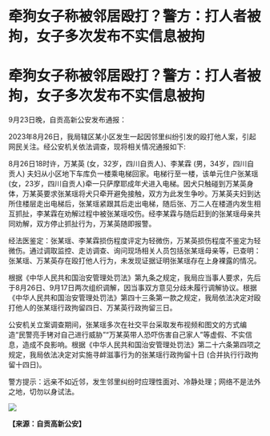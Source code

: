# 牵狗女子称被邻居殴打？警方：打人者被拘，女子多次发布不实信息被拘

# 牵狗女子称被邻居殴打？警方：打人者被拘，女子多次发布不实信息被拘

9月23日晚，自贡高新公安发布通报：

2023年8月26日，我局辖区某小区发生一起因邻里纠纷引发的殴打他人案，引起网民关注。经公安机关依法调查，现将相关情况通报如下:

8月26日18时许，万某英 (女，32岁，四川自贡人)、李某霖 (男，34岁，四川自贡人)
夫妇从小区地下车库负一楼乘电梯回家。电梯行至一楼，该单元住户张某瑶
(女，23岁，四川自贡人)牵一只萨摩耶成年犬进入电梯。因犬只触碰到万某英身体，万某英要求张某瑶将犬只牵开避免接触，双方为此发生争吵。万某英夫妇到达所住楼层走出电梯后，张某瑶紧跟其后走出电梯，随后张、万二人在楼道内发生相互抓扯，李某霖在劝解过程中被张某瑶咬伤。经李某霖与随后赶到的张某瑶母亲共同劝解，双方停止抓扯行为，万某英随即报警。

经法医鉴定：张某瑶、李某霖损伤程度评定为轻微伤，万某英损伤程度不鉴定为轻微伤。通过调取监控、走访调查、询问现场相关人员包括张某瑶母亲等，已查明：张某瑶、万某英存在殴打他人行为，未发现证据证明张某瑶存在上身裸露的情况。

根据《中华人民共和国治安管理处罚法》第九条之规定，我局应当事人要求，先后于8月26日、9月17日两次组织调解，因当事双方意见分歧未履行调解协议。根据《中华人民共和国治安管理处罚法》第四十三条第一款之规定，我局依法决定对殴打他人的张某瑶行政拘留四日、万某英行政拘留三日。

公安机关立案调查期间，张某瑶多次在社交平台采取发布视频和图文的方式编造“民警亮手铐对自己进行威胁”“万某英带人恐吓伤害自己家人”等虚假、不实信息，造成不良影响。根据《中华人民共和国治安管理处罚法》第二十六条第四项之规定，我局依法决定对实施寻衅滋事行为的张某瑶行政拘留十日
(合并执行行政拘留十四日)。

警方提示：远亲不如近邻，发生邻里纠纷时应理性面对、冷静处理；网络不是法外之地，切勿以身试法。

![](https://inews.gtimg.com/om_bt/OhvmNekigLoYLqSjL8PEoLFEwo_IqinrsGejqgfspY05AAA/1000)

**【来源：自贡高新公安】**

